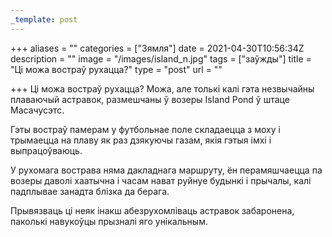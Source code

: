 ```yaml
---
_template: post
---
```


+++
aliases = ""
categories = ["Зямля"]
date = 2021-04-30T10:56:34Z
description = ""
image = "/images/island_n.jpg"
tags = ["заўжды"]
title = "Ці можа востраў рухацца?"
type = "post"
url = ""

+++
Ці можа востраў рухацца? Можа, але толькі калі гэта незвычайны плаваючый астравок, размешчаны ў возеры Island Pond ў штаце Масачусэтс.  
  
Гэты востраў памерам у футбольнае поле складаецца з моху і трымаецца на плаву як раз дзякуючы газам, якія гэтыя імхі і выпрацоўваюць.  
  
У рухомага вострава няма дакладнага маршруту, ён перамяшчаецца па возеры даволі хаатычна і часам нават руйнуе будынкі і прычалы, калі падплывае занадта блізка да берага.  
  
Прывязваць ці неяк інакш абезрухомліваць астравок забаронена, паколькі навукоўцы прызналі яго унікальным.
